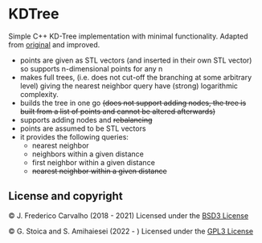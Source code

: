 # KDTree

Simple C++ KD-Tree implementation with minimal functionality.
Adapted from [original](https://github.com/crvs/KDTree) and improved.
- points are given as STL vectors (and inserted in their own STL vector) so supports n-dimensional points for any n
- makes full trees, (i.e. does not cut-off the branching at some arbitrary level) giving the nearest neighbor query have (strong) logarithmic complexity.
- builds the tree in one go ~~(does not support adding nodes, the tree is built from a list of points and cannot be altered afterwards)~~
- supports adding nodes and ~~rebalancing~~
- points are assumed to be STL vectors
- it provides the following queries:
	- nearest neighbor
	- neighbors within a given distance
	- first neighbor within a given distance
	- ~~nearest neighbor within a given distance~~

## License and copyright

© J. Frederico Carvalho (2018 - 2021)
Licensed under the [BSD3 License](ORIGINAL_LICENSE)

© G. Stoica and S. Amihaiesei (2022 - )
Licensed under the [GPL3 License](LICENSE)
